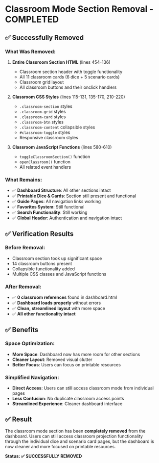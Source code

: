 # Classroom Mode Section Removal - COMPLETED

## ✅ **Successfully Removed**

### **What Was Removed:**
1. **Entire Classroom Section HTML** (lines 454-136)
   - Classroom section header with toggle functionality
   - All 11 classroom cards (6 dice + 5 scenario cards)
   - Classroom grid layout
   - All classroom buttons and their onclick handlers

2. **Classroom CSS Styles** (lines 115-131, 135-170, 210-220)
   - `.classroom-section` styles
   - `.classroom-grid` styles
   - `.classroom-card` styles
   - `.classroom-btn` styles
   - `.classroom-content` collapsible styles
   - `#classroom-toggle` styles
   - Responsive classroom styles

3. **Classroom JavaScript Functions** (lines 580-610)
   - `toggleClassroomSection()` function
   - `openClassroom()` function
   - All related event handlers

### **What Remains:**
- ✅ **Dashboard Structure**: All other sections intact
- ✅ **Printable Dice & Cards**: Section still present and functional
- ✅ **Guide Pages**: All navigation links working
- ✅ **Favorites System**: Still functional
- ✅ **Search Functionality**: Still working
- ✅ **Global Header**: Authentication and navigation intact

## ✅ **Verification Results**

### **Before Removal:**
- Classroom section took up significant space
- 14 classroom buttons present
- Collapsible functionality added
- Multiple CSS classes and JavaScript functions

### **After Removal:**
- ✅ **0 classroom references** found in dashboard.html
- ✅ **Dashboard loads properly** without errors
- ✅ **Clean, streamlined layout** with more space
- ✅ **All other functionality intact**

## ✅ **Benefits**

### **Space Optimization:**
- **More Space**: Dashboard now has more room for other sections
- **Cleaner Layout**: Removed visual clutter
- **Better Focus**: Users can focus on printable resources

### **Simplified Navigation:**
- **Direct Access**: Users can still access classroom mode from individual pages
- **Less Confusion**: No duplicate classroom access points
- **Streamlined Experience**: Cleaner dashboard interface

## ✅ **Result**

The classroom mode section has been **completely removed** from the dashboard. Users can still access classroom projection functionality through the individual dice and scenario card pages, but the dashboard is now cleaner and more focused on printable resources.

**Status: ✅ SUCCESSFULLY REMOVED**
